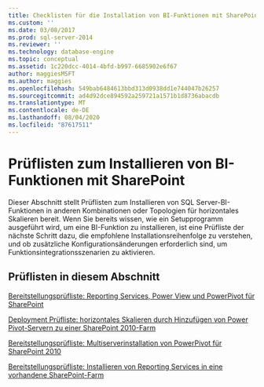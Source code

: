 ```yaml
---
title: Checklisten für die Installation von BI-Funktionen mit SharePoint | Microsoft-Dokumentation
ms.custom: ''
ms.date: 03/08/2017
ms.prod: sql-server-2014
ms.reviewer: ''
ms.technology: database-engine
ms.topic: conceptual
ms.assetid: 1c220dcc-4014-4bfd-b997-6685902e6f67
author: maggiesMSFT
ms.author: maggies
ms.openlocfilehash: 549bab6484613bbd313d0938dd1e744047b26257
ms.sourcegitcommit: ad4d92dce894592a259721a1571b1d8736abacdb
ms.translationtype: MT
ms.contentlocale: de-DE
ms.lasthandoff: 08/04/2020
ms.locfileid: "87617511"
---
```

# <a name="checklists-for-installing-bi-features-with-sharepoint"></a>Prüflisten zum Installieren von BI-Funktionen mit SharePoint
  Dieser Abschnitt stellt Prüflisten zum Installieren von SQL Server-BI-Funktionen in anderen Kombinationen oder Topologien für horizontales Skalieren bereit. Wenn Sie bereits wissen, wie ein Setupprogramm ausgeführt wird, um eine BI-Funktion zu installieren, ist eine Prüfliste der nächste Schritt dazu, die empfohlene Installationsreihenfolge zu verstehen, und ob zusätzliche Konfigurationsänderungen erforderlich sind, um Funktionsintegrationsszenarien zu aktivieren.  
  
## <a name="checklists-in-this-section"></a>Prüflisten in diesem Abschnitt  
 [Bereitstellungsprüfliste: Reporting Services, Power View und PowerPivot für SharePoint](deployment-checklist-reporting-services-power-view-power-pivot-for-sharepoint.md)  
  
 [Deployment Prüfliste: horizontales Skalieren durch Hinzufügen von Power Pivot-Servern zu einer SharePoint 2010-Farm](../../../2014/sql-server/install/deployment-checklist-scale-out-adding-powerpivot-servers-sharepoint-2010-farm.md)  
  
 [Bereitstellungsprüfliste: Multiserverinstallation von PowerPivot für SharePoint 2010](../../../2014/sql-server/install/deployment-checklist-multiserver-installation-powerpivot-sharepoint-2010.md)  
  
 [Bereitstellungsprüfliste: Installieren von Reporting Services in eine vorhandene SharePoint-Farm](../../../2014/sql-server/install/deployment-checklist-install-reporting-services-existing-sharepoint-farm.md)  
  
  
